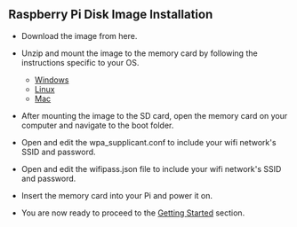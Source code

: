Raspberry Pi Disk Image Installation
------------------------------------

* Download the image from here.

* Unzip and mount the image to the memory card by following the instructions specific to your OS.
  * [Windows](https://www.raspberrypi.org/documentation/installation/installing-images/windows.md)
  * [Linux](https://www.raspberrypi.org/documentation/installation/installing-images/linux.md)
  * [Mac](https://www.raspberrypi.org/documentation/installation/installing-images/mac.md)

* After mounting the image to the SD card, open the memory card on your computer and navigate to the boot folder.

* Open and edit the wpa_supplicant.conf to include your wifi network's SSID and password.

* Open and edit the wifipass.json file to include your wifi network's SSID and password.

* Insert the memory card into your Pi and power it on.

* You are now ready to proceed to the [Getting Started](https://github.com/jakeloggins/clod#getting-started) section. 